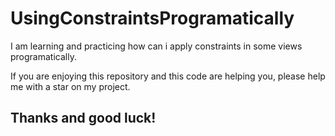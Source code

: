 # UsingConstraintsProgramatically
 I am learning and practicing how can i apply constraints in some views programatically.
 
 If you are enjoying this repository and this code are helping you, please help me with a star on my project.
 
## Thanks and good luck!
